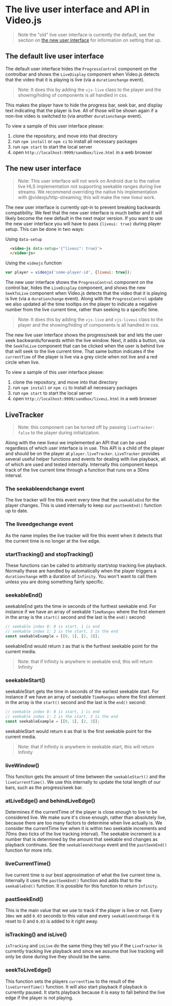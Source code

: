 # The live user interface and API in Video.js

> Note the "old" live user interface is currently the default, see the section on [the new user interface](#the-new-user-interface) for information on setting that up.

## The default live user interface

The default user interface hides the `ProgressControl` component on the controlbar and shows the `LiveDisplay` component when Video.js detects that the video that it is playing is live (via a `durationchange` event).

> Note: It does this by adding the `vjs-live` class to the player and the showing/hiding of components is all handled in css.

This makes the player have to hide the progress bar, seek bar, and display text indicating that the player is live. All of those will be shown again if a non-live video is switched to (via another `durationchange` event).

To view a sample of this user interface please:

1. clone the repository, and move into that directory
1. run `npm install` or `npm ci` to install all necessary packages
1. run `npm start` to start the local server
1. open `http://localhost:9999/sandbox/live.html` in a web browser

## The new user interface

> Note: This user interface will not work on Android due to the native live HLS implementation not supporting seekable ranges during live streams. We recommend overriding the native hls implementation with @videojs/http-streaming; this will make the new liveui work.

The new user interface is currently opt-in to prevent breaking backwards compatibility. We feel that the new user interface is much better and it will likely become the new default in the next major version. If you want to use the new user interface you will have to pass `{liveui: true}` during player setup. This can be done in two ways:

Using `data-setup`

```html
  <video-js data-setup='{"liveui": true}'>
  </video-js>
```

Using the `videojs` function

```js
var player = videojs('some-player-id', {liveui: true});
```

The new user interface shows the `ProgressControl` component on the control bar, hides the `LiveDisplay` component, and shows the new `SeekToLive` component when Video.js detects that the video that it is playing is live (via a `durationchange` event). Along with the `ProgressControl` update we also updated all the time tooltips on the player to indicate a negative number from the live current time, rather than seeking to a specific time.

> Note: It does this by adding the `vjs-live` and `vjs-liveui` class to the player and the showing/hiding of components is all handled in css.

The new live user interface shows the progress/seek bar and lets the user seek backwards/forwards within the live window. Next, it adds a button, via the `SeekToLive` component that can be clicked when the user is behind live that will seek to the live current time. That same button indicates if the `currentTime` of the player is live via a grey circle when not live and a red circle when live.

To view a sample of this user interface please:

1. clone the repository, and move into that directory
1. run `npm install` or `npm ci` to install all necessary packages
1. run `npm start` to start the local server
1. open `http://localhost:9999/sandbox/liveui.html` in a web browser

## LiveTracker

> Note: this component can be turned off by passing `liveTracker: false` to the player during initialization.

Along with the new liveui we implemented an API that can be used regardless of which user interface is in use. This API is a child of the player and should be on the player at `player.liveTracker`. `LiveTracker` provides several useful helper functions and events for dealing with live playback, all of which are used and tested internally. Internally this component keeps track of the live current time through a function that runs on a 30ms interval.

### The seekableendchange event

The live tracker will fire this event every time that the `seekableEnd` for the player changes. This is used internally to keep our `pastSeekEnd()` function up to date.

### The liveedgechange event

As the name implies the live tracker will fire this event when it detects that the current time is no longer at the live edge.

### startTracking() and stopTracking()

These functions can be called to arbitrarily start/stop tracking live playback. Normally these are handled by automatically when the player triggers a `durationchange` with a duration of `Infinity`. You won't want to call them unless you are doing something fairly specific.

### seekableEnd()

seekableEnd gets the time in seconds of the furthest seekable end. For instance if we have an array of seekable `TimeRanges` where the first element in the array is the `start()` second and the last is the `end()` second:

```js
// seekable index 0: 0 is start, 1 is end
// seekable index 1: 2 is the start, 3 is the end
const seekableExample = [[0, 1], [2, 3]];
```

seekableEnd would return `3` as that is the furthest seekable point for the current media.

> Note: that if Infinity is anywhere in seekable end, this will return Infinity

### seekableStart()

seekableStart gets the time in seconds of the earliest seekable start. For instance if we have an array of seekable `TimeRanges` where the first element in the array is the `start()` second and the last is the `end()` second:

```js
// seekable index 0: 0 is start, 1 is end
// seekable index 1: 2 is the start, 3 is the end
const seekableExample = [[0, 1], [2, 3]];
```

seekableStart would return `0` as that is the first seekable point for the current media.

> Note: that if Infinity is anywhere in seekable start, this will return Infinity

### liveWindow()

This function gets the amount of time between the `seekableStart()` and the `liveCurrentTime()`. We use this internally to update the total length of our bars, such as the progress/seek bar.

### atLiveEdge() and behindLiveEdge()

Determines if the currentTime of the player is close enough to live to be considered live. We make sure it's close enough, rather than absolutely live, because there are too many factors to determine when live actually is. We consider the currentTime live when it is within two seekable increments and 70ms (two ticks of the live tracking interval). The seekable increment is a number that is determined by the amount that seekable end changes as playback continues. See the `seekableendchange` event and the `pastSeekEnd()` function for more info.

### liveCurrentTime()

live current time is our best approximation of what the live current time is. Internally it uses the `pastSeekEnd()` function and adds that to the `seekableEnd()` function. It is possible for this function to return `Infinity`.

### pastSeekEnd()

This is the main value that we use to track if the player is live or not. Every `30ms` we add `0.03` seconds to this value and every `seekableendchange` it is reset to 0 and `0.03` is added to it right away.

### isTracking() and isLive()

`isTracking` and `isLive` do the same thing they tell you if the `LiveTracker` is currently tracking live playback and since we assume that live tracking will only be done during live they should be the same.

### seekToLiveEdge()

This function sets the players `currentTime` to the result of the `liveCurrentTime()` function. It will also start playback if playback is currently paused. It starts playback because it is easy to fall behind the live edge if the player is not playing.
